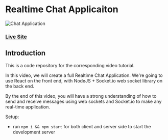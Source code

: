 # Realtime Chat Applicaiton
![Chat Application](https://i.ytimg.com/vi/ZwFA3YMfkoc/maxresdefault.jpg)

### [Live Site](https://realtime-chat-application.netlify.com)

## Introduction
This is a code repository for the corresponding video tutorial. 

In this video, we will create a full Realtime Chat Application. We're going to use  React on the front end, with NodeJS + Socket.io web socket library on the back end. 

By the end of this video, you will have a strong understanding of how to send and receive messages using web sockets and Socket.io to make any real-time application.

Setup:
- run ```npm i && npm start``` for both client and server side to start the development server
